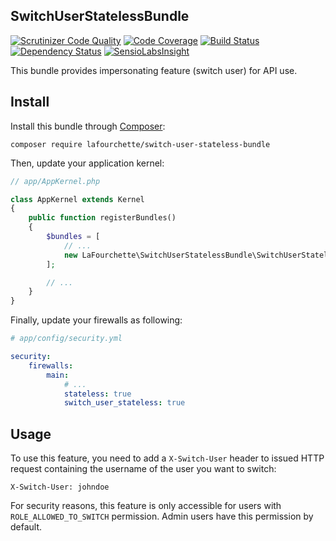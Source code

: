 SwitchUserStatelessBundle
-------------------------

[![Scrutinizer Code Quality](https://scrutinizer-ci.com/g/lafourchette/SwitchUserStatelessBundle/badges/quality-score.png?b=master)](https://scrutinizer-ci.com/g/lafourchette/SwitchUserStatelessBundle/?branch=master)
[![Code Coverage](https://scrutinizer-ci.com/g/lafourchette/SwitchUserStatelessBundle/badges/coverage.png?b=master)](https://scrutinizer-ci.com/g/lafourchette/SwitchUserStatelessBundle/?branch=master)
[![Build Status](https://travis-ci.org/lafourchette/SwitchUserStatelessBundle.svg?branch=master)](https://travis-ci.org/lafourchette/SwitchUserStatelessBundle)
[![Dependency Status](https://www.versioneye.com/user/projects/5710a925fcd19a0039f17030/badge.svg?style=flat)](https://www.versioneye.com/user/projects/5710a925fcd19a0039f17030)
[![SensioLabsInsight](https://insight.sensiolabs.com/projects/fb95e39f-09a5-4c3e-a004-c7b93a8bd725/mini.png)](https://insight.sensiolabs.com/projects/fb95e39f-09a5-4c3e-a004-c7b93a8bd725)

This bundle provides impersonating feature (switch user) for API use.

## Install

Install this bundle through [Composer](https://getcomposer.org/):

```
composer require lafourchette/switch-user-stateless-bundle
```

Then, update your application kernel:

```php
// app/AppKernel.php

class AppKernel extends Kernel
{
    public function registerBundles()
    {
        $bundles = [
            // ...
            new LaFourchette\SwitchUserStatelessBundle\SwitchUserStatelessBundle(),
        ];

        // ...
    }
}
```

Finally, update your firewalls as following:

```yml
# app/config/security.yml

security:
    firewalls:
        main:
            # ...
            stateless: true
            switch_user_stateless: true
```

## Usage

To use this feature, you need to add a `X-Switch-User` header to issued HTTP request containing the username of the
user you want to switch:

```
X-Switch-User: johndoe
```

For security reasons, this feature is only accessible for users with `ROLE_ALLOWED_TO_SWITCH` permission. Admin users
have this permission by default.
